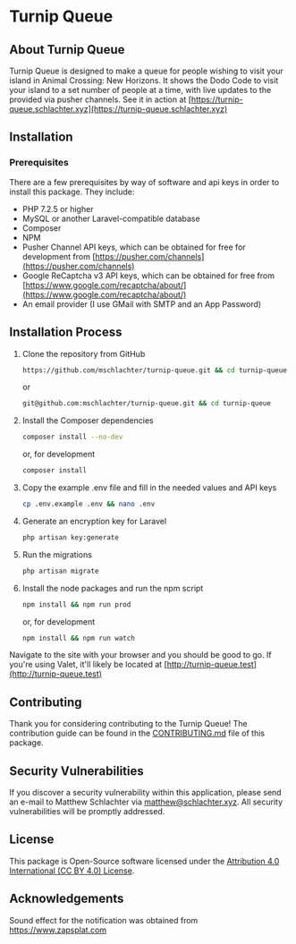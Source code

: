 # Turnip Queue

## About Turnip Queue

Turnip Queue is designed to make a queue for people wishing to visit your island in Animal Crossing: New Horizons. It shows the Dodo Code to visit your island to a set number of people at a time, with live updates to the provided via pusher channels. See it in action at [https://turnip-queue.schlachter.xyz](https://turnip-queue.schlachter.xyz)

## Installation

### Prerequisites

There are a few prerequisites by way of software and api keys in order to install this package. They include:

- PHP 7.2.5 or higher
- MySQL or another Laravel-compatible database
- Composer
- NPM
- Pusher Channel API keys, which can be obtained for free for development from [https://pusher.com/channels](https://pusher.com/channels)
- Google ReCaptcha v3 API keys, which can be obtained for free from [https://www.google.com/recaptcha/about/](https://www.google.com/recaptcha/about/)
- An email provider (I use GMail with SMTP and an App Password)

## Installation Process

1)  Clone the repository from GitHub
    ```sh
    https://github.com/mschlachter/turnip-queue.git && cd turnip-queue
    ```
    or
    ```sh
    git@github.com:mschlachter/turnip-queue.git && cd turnip-queue
    ```

2)  Install the Composer dependencies
    ```sh
    composer install --no-dev
    ```
    or, for development
    ```sh
    composer install
    ```

3)  Copy the example .env file and fill in the needed values and API keys
    ```sh
    cp .env.example .env && nano .env
    ```

4)  Generate an encryption key for Laravel
    ```sh
    php artisan key:generate
    ```

5)  Run the migrations
    ```sh
    php artisan migrate
    ```

6)  Install the node packages and run the npm script
    ```sh
    npm install && npm run prod
    ```
    or, for development
    ```sh
    npm install && npm run watch
    ```

Navigate to the site with your browser and you should be good to go. If you're using Valet, it'll likely be located at [http://turnip-queue.test](http://turnip-queue.test)

## Contributing

Thank you for considering contributing to the Turnip Queue! The contribution guide can be found in the [CONTRIBUTING.md](CONTRIBUTING.md) file of this package.

## Security Vulnerabilities

If you discover a security vulnerability within this application, please send an e-mail to Matthew Schlachter via [matthew@schlachter.xyz](mailto:matthew@schlachter.xyz). All security vulnerabilities will be promptly addressed.

## License

This package is Open-Source software licensed under the [Attribution 4.0 International (CC BY 4.0) License](https://creativecommons.org/licenses/by/4.0/).

## Acknowledgements

Sound effect for the notification was obtained from <a href="https://www.zapsplat.com">https://www.zapsplat.com</a>